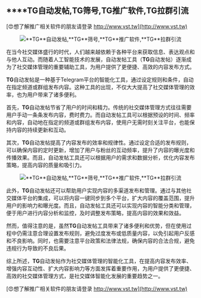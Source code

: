 ## ****TG**自动发帖,**TG**筛号,**TG**推广软件,**TG**拉群引流**

[😍想了解推广相关软件的朋友请登录 http://www.vst.tw](http://www.vst.tw)

 <center><img src="https://vst.tw/MP4/tuiguang/png/8.png" alt="**TG**自动发帖,**TG**筛号,**TG**推广软件,**TG**拉群引流"></center>

在当今社交媒体盛行的时代，人们越来越依赖于各种平台来获取信息、表达观点和与他人互动。而随着人工智能技术的发展，自动发帖工具（**TG**自动发帖）逐渐成为了社交媒体管理的重要辅助工具，为用户提供了更便捷、高效的内容发布方式。

**TG**自动发帖是一种基于Telegram平台的智能化工具，通过设定规则和条件，自动在指定频道或群组发布内容。这种工具的出现，不仅大大提高了社交媒体管理的效率，也为用户带来了诸多便利。

首先，**TG**自动发帖节省了用户的时间和精力。传统的社交媒体管理方式往往需要用户手动一条条发布内容，费时费力。而自动发帖工具可以根据预设的时间、频率和内容，自动地在指定的频道或群组发布内容，使用户无需时刻关注平台，也能保持内容的持续更新和互动。

其次，**TG**自动发帖提高了内容发布的效率和规律性。通过设定合适的发布规则，可以确保内容的定时更新，增加了用户与粉丝的互动频率，提升了内容的曝光度和传播效果。而且，自动发帖工具还可以根据用户的需求和数据分析，优化内容发布策略，提高内容的质量和吸引力。

 <center><img src="https://vst.tw/MP4/tuiguang/png/3.png" alt="**TG**自动发帖,**TG**筛号,**TG**推广软件,**TG**拉群引流"></center>

此外，**TG**自动发帖还可以帮助用户实现内容的多渠道发布和管理。通过与其他社交媒体平台的集成，可以将内容一键同步到多个平台，扩大内容的覆盖范围，提升用户的影响力和曝光度。而且，自动发帖工具还可以实现内容的智能分类和管理，便于用户进行内容分析和监控，及时调整发布策略，提高内容的效果和效益。

然而，值得注意的是，虽然**TG**自动发帖工具带来了诸多便利和优势，但在使用过程中仍需注意合理设置发布规则，避免过度发布或低质量内容，以免引起用户反感和不良影响。同时，也需要注意平台政策和法律法规，确保内容的合法合规，避免违规行为导致的不良后果。

综上所述，**TG**自动发帖作为社交媒体管理的智能化工具，在提高内容发布效率、增强内容互动性、扩大内容影响力等方面发挥着重要作用，为用户提供了更便捷、高效的社交媒体管理方式，是社交媒体智能化发展的重要趋势之一。

[😍想了解推广相关软件的朋友请登录 http://www.vst.tw](http://www.vst.tw)



